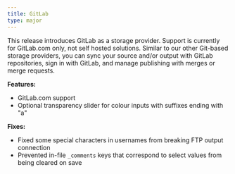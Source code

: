 ```yaml
---
title: GitLab
type: major
---
```


This release introduces GitLab as a storage provider. Support is currently for GitLab.com only, not self hosted solutions. Similar to our other Git-based storage providers, you can sync your source and/or output with GitLab repositories, sign in with GitLab, and manage publishing with merges or merge requests.

**Features:**

* GitLab.com support
* Optional transparency slider for colour inputs with suffixes ending with "a"

**Fixes:**

* Fixed some special characters in usernames from breaking FTP output connection
* Prevented in-file `_comments` keys that correspond to select values from being cleared on save